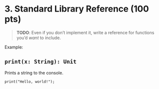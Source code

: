 # 3. Standard Library Reference (100 pts)

> **TODO**: Even if you don’t implement it, write a reference for functions you’d _want_ to include.

Example:

## `print(x: String): Unit`

Prints a string to the console.

```superclean
print("Hello, world!");
```
